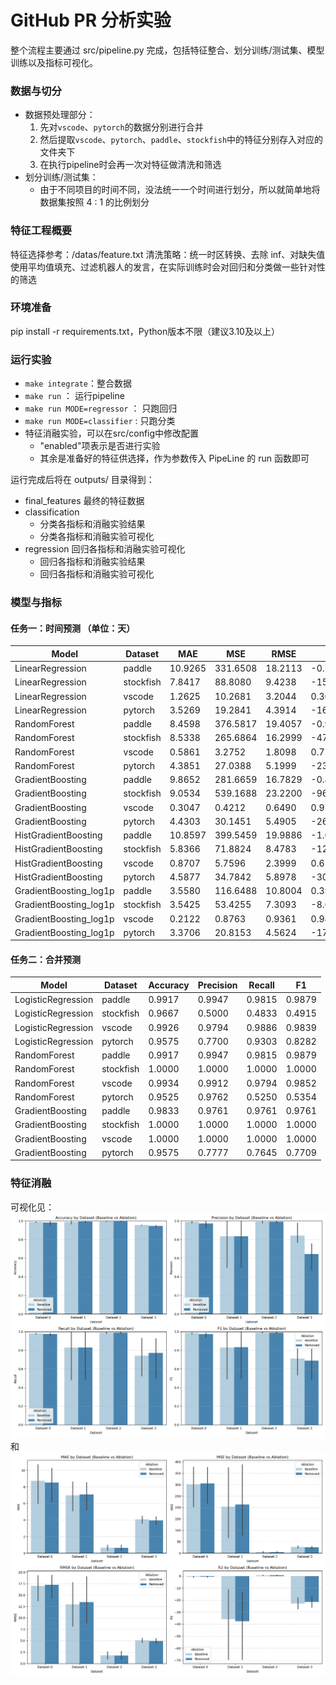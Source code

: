 # GitHub PR 分析实验
整个流程主要通过 src/pipeline.py 完成，包括特征整合、划分训练/测试集、模型训练以及指标可视化。
### 数据与切分
- 数据预处理部分：
  1. 先对`vscode`、`pytorch`的数据分别进行合并
  2. 然后提取`vscode`、`pytorch`、`paddle`、`stockfish`中的特征分别存入对应的文件夹下
  3. 在执行pipeline时会再一次对特征做清洗和筛选
- 划分训练/测试集：
  - 由于不同项目的时间不同，没法统一一个时间进行划分，所以就简单地将数据集按照 4 : 1 的比例划分

### 特征工程概要
特征选择参考：/datas/feature.txt
清洗策略：统一时区转换、去除 inf、对缺失值使用平均值填充、过滤机器人的发言，在实际训练时会对回归和分类做一些针对性的筛选

### 环境准备
pip install -r requirements.txt，Python版本不限（建议3.10及以上）

### 运行实验
- `make integrate`：整合数据
- `make run` ： 运行pipeline
- `make run MODE=regressor` ： 只跑回归
- `make run MODE=classifier` : 只跑分类
- 特征消融实验，可以在src/config中修改配置
  - "enabled"项表示是否进行实验
  - 其余是准备好的特征供选择，作为参数传入 PipeLine 的 run 函数即可

运行完成后将在 outputs/ 目录得到：
- final_features 最终的特征数据
- classification
  - 分类各指标和消融实验结果
  - 分类各指标和消融实验可视化
- regression 回归各指标和消融实验可视化
  - 回归各指标和消融实验结果
  - 回归各指标和消融实验可视化

### 模型与指标
#### 任务一：时间预测 （单位：天）
| Model                  | Dataset   | MAE     | MSE      | RMSE    | R²       |
| ---------------------- | --------- | ------- | -------- | ------- | -------- |
| LinearRegression       | paddle    | 10.9265 | 331.6508 | 18.2113 | -0.7306  |
| LinearRegression       | stockfish | 7.8417  | 88.8080  | 9.4238  | -15.0970 |
| LinearRegression       | vscode    | 1.2625  | 10.2681  | 3.2044  | 0.3081   |
| LinearRegression       | pytorch   | 3.5269  | 19.2841  | 4.3914  | -16.3508 |
| RandomForest           | paddle    | 8.4598  | 376.5817 | 19.4057 | -0.9651  |
| RandomForest           | stockfish | 8.5338  | 265.6864 | 16.2999 | -47.1572 |
| RandomForest           | vscode    | 0.5861  | 3.2752   | 1.8098  | 0.7793   |
| RandomForest           | pytorch   | 4.3851  | 27.0388  | 5.1999  | -23.3280 |
| GradientBoosting       | paddle    | 9.8652  | 281.6659 | 16.7829 | -0.4698  |
| GradientBoosting       | stockfish | 9.0534  | 539.1688 | 23.2200 | -96.7276 |
| GradientBoosting       | vscode    | 0.3047  | 0.4212   | 0.6490  | 0.9716   |
| GradientBoosting       | pytorch   | 4.4303  | 30.1451  | 5.4905  | -26.1229 |
| HistGradientBoosting   | paddle    | 10.8597 | 399.5459 | 19.9886 | -1.0849  |
| HistGradientBoosting   | stockfish | 5.8366  | 71.8824  | 8.4783  | -12.0291 |
| HistGradientBoosting   | vscode    | 0.8707  | 5.7596   | 2.3999  | 0.6119   |
| HistGradientBoosting   | pytorch   | 4.5877  | 34.7842  | 5.8978  | -30.2969 |
| GradientBoosting_log1p | paddle    | 3.5580  | 116.6488 | 10.8004 | 0.3913   |
| GradientBoosting_log1p | stockfish | 3.5425  | 53.4255  | 7.3093  | -8.6837  |
| GradientBoosting_log1p | vscode    | 0.2122  | 0.8763   | 0.9361  | 0.9410   |
| GradientBoosting_log1p | pytorch   | 3.3706  | 20.8153  | 4.5624  | -17.7285 |

#### 任务二：合并预测
| Model              | Dataset   | Accuracy | Precision | Recall | F1     |
| ------------------ | --------- | -------- | --------- | ------ | ------ |
| LogisticRegression | paddle    | 0.9917   | 0.9947    | 0.9815 | 0.9879 |
| LogisticRegression | stockfish | 0.9667   | 0.5000    | 0.4833 | 0.4915 |
| LogisticRegression | vscode    | 0.9926   | 0.9794    | 0.9886 | 0.9839 |
| LogisticRegression | pytorch   | 0.9575   | 0.7700    | 0.9303 | 0.8282 |
| RandomForest       | paddle    | 0.9917   | 0.9947    | 0.9815 | 0.9879 |
| RandomForest       | stockfish | 1.0000   | 1.0000    | 1.0000 | 1.0000 |
| RandomForest       | vscode    | 0.9934   | 0.9912    | 0.9794 | 0.9852 |
| RandomForest       | pytorch   | 0.9525   | 0.9762    | 0.5250 | 0.5354 |
| GradientBoosting   | paddle    | 0.9833   | 0.9761    | 0.9761 | 0.9761 |
| GradientBoosting   | stockfish | 1.0000   | 1.0000    | 1.0000 | 1.0000 |
| GradientBoosting   | vscode    | 1.0000   | 1.0000    | 1.0000 | 1.0000 |
| GradientBoosting   | pytorch   | 0.9575   | 0.7777    | 0.7645 | 0.7709 |

### 特征消融
可视化见：![classification_ablation_compare.png](output/classification/classification_ablation_compare.png)和![regression_ablation_compare.png](output/regression/regression_ablation_compare.png)
